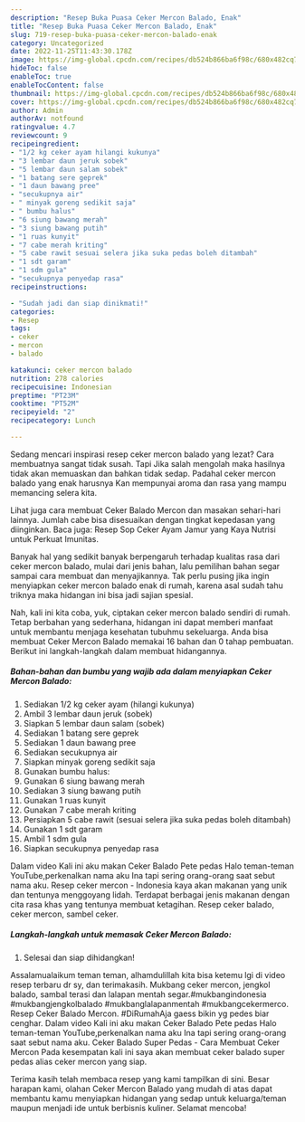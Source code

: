 ```yaml
---
description: "Resep Buka Puasa Ceker Mercon Balado, Enak"
title: "Resep Buka Puasa Ceker Mercon Balado, Enak"
slug: 719-resep-buka-puasa-ceker-mercon-balado-enak
category: Uncategorized
date: 2022-11-25T11:43:30.178Z
image: https://img-global.cpcdn.com/recipes/db524b866ba6f98c/680x482cq70/ceker-mercon-balado-foto-resep-utama.jpg
hideToc: false
enableToc: true
enableTocContent: false
thumbnail: https://img-global.cpcdn.com/recipes/db524b866ba6f98c/680x482cq70/ceker-mercon-balado-foto-resep-utama.jpg
cover: https://img-global.cpcdn.com/recipes/db524b866ba6f98c/680x482cq70/ceker-mercon-balado-foto-resep-utama.jpg
author: Admin
authorAv: notfound
ratingvalue: 4.7
reviewcount: 9
recipeingredient:
- "1/2 kg ceker ayam hilangi kukunya"
- "3 lembar daun jeruk sobek"
- "5 lembar daun salam sobek"
- "1 batang sere geprek"
- "1 daun bawang pree"
- "secukupnya air"
- " minyak goreng sedikit saja"
- " bumbu halus"
- "6 siung bawang merah"
- "3 siung bawang putih"
- "1 ruas kunyit"
- "7 cabe merah kriting"
- "5 cabe rawit sesuai selera jika suka pedas boleh ditambah"
- "1 sdt garam"
- "1 sdm gula"
- "secukupnya penyedap rasa"
recipeinstructions:

- "Sudah jadi dan siap dinikmati!"
categories:
- Resep
tags:
- ceker
- mercon
- balado

katakunci: ceker mercon balado 
nutrition: 278 calories
recipecuisine: Indonesian
preptime: "PT23M"
cooktime: "PT52M"
recipeyield: "2"
recipecategory: Lunch

---
```



Sedang mencari inspirasi resep ceker mercon balado yang lezat? Cara membuatnya sangat tidak susah. Tapi Jika salah mengolah maka hasilnya tidak akan memuaskan dan bahkan tidak sedap. Padahal ceker mercon balado yang enak harusnya Kan mempunyai aroma dan rasa yang mampu memancing selera kita.


Lihat juga cara membuat Ceker Balado Mercon dan masakan sehari-hari lainnya. Jumlah cabe bisa disesuaikan dengan tingkat kepedasan yang diinginkan. Baca juga: Resep Sop Ceker Ayam Jamur yang Kaya Nutrisi untuk Perkuat Imunitas.

Banyak hal yang sedikit banyak berpengaruh terhadap kualitas rasa dari ceker mercon balado, mulai dari jenis bahan, lalu pemilihan bahan segar sampai cara membuat dan menyajikannya. Tak perlu pusing jika ingin menyiapkan ceker mercon balado enak di rumah, karena asal sudah tahu triknya maka hidangan ini bisa jadi sajian spesial.


Nah, kali ini kita coba, yuk, ciptakan ceker mercon balado sendiri di rumah. Tetap berbahan yang sederhana, hidangan ini dapat memberi manfaat untuk membantu menjaga kesehatan tubuhmu sekeluarga. Anda bisa membuat Ceker Mercon Balado memakai 16 bahan dan 0 tahap pembuatan. Berikut ini langkah-langkah dalam membuat hidangannya.

<!--inarticleads1-->

##### Bahan-bahan dan bumbu yang wajib ada dalam menyiapkan Ceker Mercon Balado:

1. Sediakan 1/2 kg ceker ayam (hilangi kukunya)
1. Ambil 3 lembar daun jeruk (sobek)
1. Siapkan 5 lembar daun salam (sobek)
1. Sediakan 1 batang sere geprek
1. Sediakan 1 daun bawang pree
1. Sediakan secukupnya air
1. Siapkan  minyak goreng sedikit saja
1. Gunakan  bumbu halus:
1. Gunakan 6 siung bawang merah
1. Sediakan 3 siung bawang putih
1. Gunakan 1 ruas kunyit
1. Gunakan 7 cabe merah kriting
1. Persiapkan 5 cabe rawit (sesuai selera jika suka pedas boleh ditambah)
1. Gunakan 1 sdt garam
1. Ambil 1 sdm gula
1. Siapkan secukupnya penyedap rasa


Dalam video Kali ini aku makan Ceker Balado Pete pedas Halo teman-teman YouTube,perkenalkan nama aku Ina tapi sering orang-orang saat sebut nama aku. Resep ceker mercon - Indonesia kaya akan makanan yang unik dan tentunya menggoyang lidah. Terdapat berbagai jenis makanan dengan cita rasa khas yang tentunya membuat ketagihan. Resep ceker balado, ceker mercon, sambel ceker. 

<!--inarticleads2-->

##### Langkah-langkah untuk memasak Ceker Mercon Balado:


1. Selesai dan siap dihidangkan!

Assalamualaikum teman teman, alhamdulillah kita bisa ketemu lgi di video resep terbaru dr sy, dan terimakasih. Mukbang ceker mercon, jengkol balado, sambal terasi dan lalapan mentah segar.#mukbangindonesia #mukbangjengkolbalado #mukbanglalapanmentah #mukbangcekermerco. Resep Ceker Balado Mercon. #DiRumahAja gaess bikin yg pedes biar cenghar. Dalam video Kali ini aku makan Ceker Balado Pete pedas Halo teman-teman YouTube,perkenalkan nama aku Ina tapi sering orang-orang saat sebut nama aku. Ceker Balado Super Pedas - Cara Membuat Ceker Mercon Pada kesempatan kali ini saya akan membuat ceker balado super pedas alias ceker mercon yang siap. 

Terima kasih telah membaca resep yang kami tampilkan di sini. Besar harapan kami, olahan Ceker Mercon Balado yang mudah di atas dapat membantu kamu menyiapkan hidangan yang sedap untuk keluarga/teman maupun menjadi ide untuk berbisnis kuliner. Selamat mencoba!
